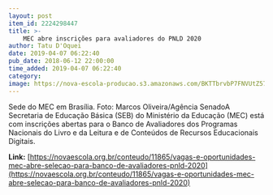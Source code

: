 ```yaml
---
layout: post
item_id: 2224298447
title: >-
    MEC abre inscrições para avaliadores do PNLD 2020
author: Tatu D'Oquei
date: 2019-04-07 06:22:40
pub_date: 2018-06-12 22:00:00
time_added: 2019-04-07 06:22:40
category: 
image: https://nova-escola-producao.s3.amazonaws.com/BKTTbrvbP7FNVUtZ577TC4rqXaGGX8BgcuWu4JdfS2TMURC24dUyCpgNp8ZN/fachada-do-ministerio-da-educacao-mec-15837724253.jpg
---
```


Sede do MEC em Brasília. Foto: Marcos Oliveira/Agência SenadoA Secretaria de Educação Básica (SEB) do Ministério da Educação (MEC) está com inscrições abertas para o Banco de Avaliadores dos Programas Nacionais do Livro e da Leitura e de Conteúdos de Recursos Educacionais Digitais.

**Link:** [https://novaescola.org.br/conteudo/11865/vagas-e-oportunidades-mec-abre-selecao-para-banco-de-avaliadores-pnld-2020](https://novaescola.org.br/conteudo/11865/vagas-e-oportunidades-mec-abre-selecao-para-banco-de-avaliadores-pnld-2020)

